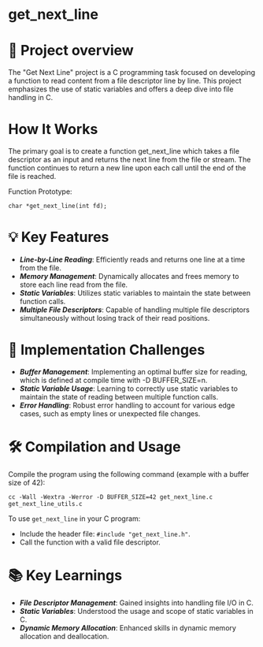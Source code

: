 # get_next_line

# 👀 Project overview
The "Get Next Line" project is a C programming task focused on developing a function to read content from a file descriptor line by line. This project emphasizes the use of static variables and offers a deep dive into file handling in C.

# How It Works
The primary goal is to create a function get_next_line which takes a file descriptor as an input and returns the next line from the file or stream. The function continues to return a new line upon each call until the end of the file is reached.

Function Prototype:
```
char *get_next_line(int fd);
```

# 💡 Key Features
- ***Line-by-Line Reading***: Efficiently reads and returns one line at a time from the file.
- ***Memory Management***: Dynamically allocates and frees memory to store each line read from the file.
- ***Static Variables***: Utilizes static variables to maintain the state between function calls.
- ***Multiple File Descriptors***: Capable of handling multiple file descriptors simultaneously without losing track of their read positions.

# 🧱 Implementation Challenges
- ***Buffer Management***: Implementing an optimal buffer size for reading, which is defined at compile time with -D BUFFER_SIZE=n.
- ***Static Variable Usage***: Learning to correctly use static variables to maintain the state of reading between multiple function calls.
- ***Error Handling***: Robust error handling to account for various edge cases, such as empty lines or unexpected file changes.

# 🛠 Compilation and Usage
Compile the program using the following command (example with a buffer size of 42):

```
cc -Wall -Wextra -Werror -D BUFFER_SIZE=42 get_next_line.c get_next_line_utils.c
```
To use `get_next_line` in your C program:

- Include the header file: ``` #include "get_next_line.h" ```.
- Call the function with a valid file descriptor.

# 📚 Key Learnings
- ***File Descriptor Management***: Gained insights into handling file I/O in C.
- ***Static Variables***: Understood the usage and scope of static variables in C.
- ***Dynamic Memory Allocation***: Enhanced skills in dynamic memory allocation and deallocation.
